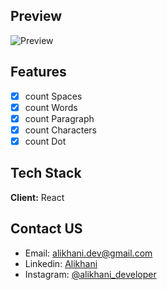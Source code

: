 ## Preview

![Preview](https://user-images.githubusercontent.com/87765316/152022367-37810aa3-8c2e-4fb6-88d5-169f3a15daed.gif)

## Features

- [x] count Spaces
- [x] count Words
- [x] count Paragraph
- [x] count Characters
- [x] count Dot

## Tech Stack

**Client:** React

## Contact US

- Email: [alikhani.dev@gmail.com](mailto:alikhani.dev@gmail.com)
- Linkedin: [Alikhani](www.linkedin.com/in/amir-hossein-agha-alikhani-060a88217)
- Instagram: [@alikhani_developer](https://www.instagram.com/alikhani_developer/)
